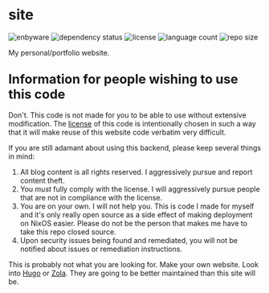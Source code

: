 # site

![enbyware](https://pride-badges.pony.workers.dev/static/v1?label=enbyware&labelColor=%23555&stripeWidth=8&stripeColors=FCF434%2CFFFFFF%2C9C59D1%2C2C2C2C)
![dependency status](https://img.shields.io/librariesio/github/Xe/site)
![license](https://img.shields.io/github/license/Xe/site)
![language count](https://img.shields.io/github/languages/count/Xe/site)
![repo size](https://img.shields.io/github/repo-size/Xe/site)

My personal/portfolio website.

## <big>Information for people wishing to use this code</big>

Don't. This code is not made for you to be able to use without extensive
modification. The [license](https://github.com/Xe/site/blob/main/LICENSE) of
this code is intentionally chosen in such a way that it will make reuse of this
website code verbatim very difficult.

If you are still adamant about using this backend, please keep several things in
mind:

1. All blog content is all rights reserved. I aggressively pursue and report
   content theft.
2. You _must_ fully comply with the license. I will aggressively pursue people
   that are not in compliance with the license.
3. You are on your own. I will not help you. This is code I made for myself and
   it's only really open source as a side effect of making deployment on NixOS
   easier. Please do not be the person that makes me have to take this repo
   closed source.
4. Upon security issues being found and remediated, you will not be notified
   about issues or remediation instructions.

This is probably not what you are looking for. Make your own website. Look into
[Hugo](https://gohugo.io/) or [Zola](https://www.getzola.org/). They are going to
be better maintained than this site will be.

